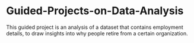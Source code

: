 # Guided-Projects-on-Data-Analysis
This guided project is an analysis of a dataset that contains employment details, to draw insights into why people retire from a certain organization.
